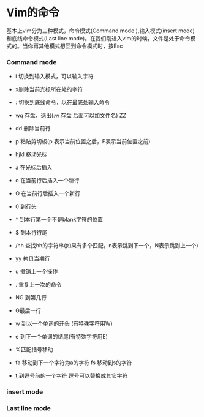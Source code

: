 # Vim的命令



基本上vim分为三种模式，命令模式(Command mode ),输入模式(insert mode)和底线命令模式(Last line mode)。在我们刚进入vim的时候，文件是处于命令模式的。当你再其他模式想回到命令模式时，按Esc

### Command mode

- i 切换到输入模式，可以输入字符
- x删除当前光标所在处的字符
- : 切换到底线命令，以在最底处输入命令


- wq 存盘，退出(:w 存盘 后面可以加文件名)  ZZ 
- dd 删除当前行
- p 粘贴剪切板(p 表示当前位置之后，P表示当前位置之前)
- hjkl 移动光标
- a 在光标后插入
- o 在当前行后插入一个新行
- O 在当前行后插入一个新行
- 0 到行头
- ^ 到本行第一个不是blank字符的位置
- $ 到本行行尾
- /hh 查找hh的字符串(如果有多个匹配，n表示跳到下一个，N表示跳到上一个)
- yy  拷贝当期行
- u  撤销上一个操作
- . 重复上一次的命令
- NG 到第几行
- G最后一行
- w 到以一个单词的开头 (有特殊字符用W)
- e 到下一个单词的结尾(有特殊字符用E)
- %匹配括号移动
- fa  移动到下一个字符为a的字符 fs 移动到s的字符
- t,到逗号前的一个字符 逗号可以替换成其它字符

### insert mode







### Last line mode

